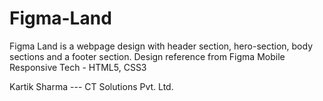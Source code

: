 # Figma-Land
Figma Land is a webpage design with header section, hero-section, body sections and a footer section.
Design reference from Figma
Mobile Responsive
Tech - HTML5, CSS3

Kartik Sharma --- CT Solutions Pvt. Ltd.
